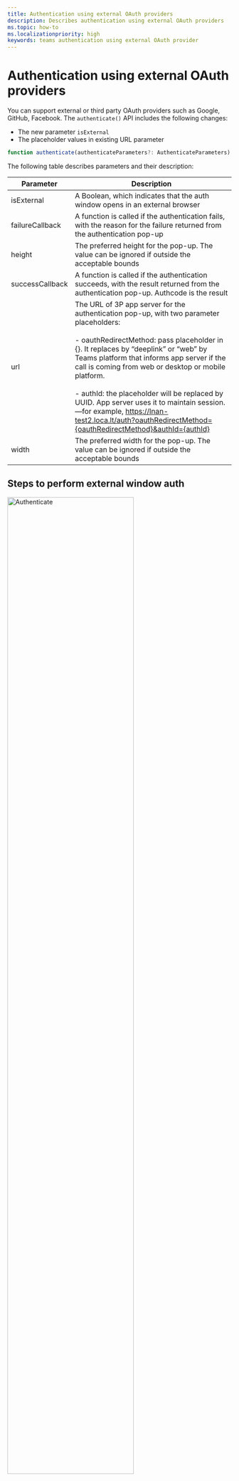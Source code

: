 ```yaml
---
title: Authentication using external OAuth providers  
description: Describes authentication using external OAuth providers  
ms.topic: how-to
ms.localizationpriority: high
keywords: teams authentication using external OAuth provider
---
```


# Authentication using external OAuth providers

You can support external or third party OAuth providers such as Google, GitHub, Facebook. The `authenticate()` API includes the following changes:

* The new parameter `isExternal`
* The placeholder values in existing URL parameter


```JavaScript
function authenticate(authenticateParameters?: AuthenticateParameters)
``` 

The following table describes parameters and their description:

| Parameter           | Description   |
| --- | --- |
| isExternal         | A Boolean, which indicates that the auth window opens in an external browser|
| failureCallback    | A function is called if the authentication fails, with the reason for the failure returned from the authentication pop-up|
| height             |The preferred height for the pop-up. The value can be ignored if outside the acceptable bounds|
| successCallback    | A function is called if the authentication succeeds, with the result returned from the authentication pop-up. Authcode is the result|
| url               <br> | The URL of 3P app server for the authentication pop-up, with two parameter placeholders:</br> <br> - oauthRedirectMethod: pass placeholder in {}. It replaces by “deeplink” or “web” by Teams platform that informs app server if the call is coming from web or desktop or mobile platform.</br> <br>- authId: the placeholder will be replaced by UUID. App server uses it to maintain session. &mdash;for example, https://lnan-test2.loca.lt/auth?oauthRedirectMethod={oauthRedirectMethod}&authId={authId} </br> | 
| width              | The preferred width for the pop-up. The value can be ignored if outside the acceptable bounds |

## Steps to perform external window auth 

<p>
    <img src="~/assets/images/tabs/tabs-authenticate-OAuth.png" alt="Authenticate" width="75%"/>
</p>
  

### 1. Pass `isExternal` and placeholders in URL  

3P app calls the SDK function `microsoftTeams.authentication.authenticate` with `isExternal` set as true to initiate the external auth-login process. 

The passed URL contains placeholders for `{authId}`, and `{oauthRedirectMethod}`.  


```JavaScript
microsoftTeams.authentication.authenticate({
    URL: “https://lnan-test2.loca.lt/auth?oauthRedirectMethod={oauthRedirectMethod}&authId={authId}”,,
    isExternal: true,
   successCallback: function (result) {
   //sucess 
    } failureCallback: function (reason) {
    //failure 
    }
});
```

### 2. Microsoft Teams opens the URL in an external browser 

Teams clients opens the URL in an external browser after replacing the placeholders for `oauthRedirectMethod` and `authId` with suitable values. 

#### Example

```http
 https://lnan-test2.loca.lt/auth?oauthRedirectMethod=deeplink&authId=1234567890 
```


### 3. 3P app server saves the passed `authId` and `oauthRedirectMethod` 

The 3P app server receives the URL with two query parameters `oauthRedirectMethod` and `authId`. 

The following table includes the query parameters:

| Parameter           | Description   |
| --- | --- |
| oauthRedirectMethod |Indicates how the 3P app sends the response of authentication request back to Teams. It can have one of the two values: “deeplink” or “webpage” |
| authId              | The request-id Teams for the specific authentication request, it needs to be sent back to Teams through the deeplink |

> [!TIP]
> 3P app can marshal `authId`, `oauthRedirectMethod` in the OAuth ‘state’ query param when generating the login URL for the OAuthProvider. When OAuthProvider redirects back to 3P Server the ‘state’ contains the passed `authId` and `oauthRedirectMethod`, the 3P app uses the values for sending authentication response back to Teams as described in Step 6.


### 4. Response redirect 

3P server redirects to OAuth providers auth page in the external browser. 

#### Example

```http
https://accounts.google.com/o/oauth2/v2/auth?redirect_uri=https://lnan-test2.loca.lt/authredirect&state={"authId":"…","oauthRedirectMethod":"…"}&client_id=…&response_type=code&access_type=offline&scope= … 
```
 
The `redirect_uri` is a dedicated route on the 3P app server. `redirect_uri` has to be registered in the OAuth provider’s dev console and has to be static (parameters need to be sent through the state object). 

### 5. User sign in

User signs into the external browser. OAuth providers redirects back to the `redirect_uri` with the authcode. 

### 6. Response redirect to Teams 

3P app server handles the response and checks `oauthRedirectMethod` (returned from Google in the state object) to determine whether the response needs to be returned via “auth-callback” deeplink or via a webpage that calls `notifySuccess()`.

```JavaScript
const state = JSON.parse(req.query.state)
if (state.  oauthRedirectMethod === 'deeplink') {
      return res.redirect(“msteams://teams.microsoft.com/l/auth-callback?authId=${state  .authId}&code=${req.query.code}”)
}
else {
// continue redirecting to a web-page that will call notifySuccsss() – usually this method is used in Teams-Web
…
```

 ### 7. Auth-callback deeplink format 

For Teams desktop and mobile, 3P app generates a deeplink in the following format and sends the authcode and the session ID back to Teams.
 

```JavaScript
   return res.redirect(`msteams://teams.microsoft.com/l/auth-callback?authId=${state  .authId}&code=${req.query.code}`)
```

 ### 8. Success callback

Teams calls the `successCallback` and sends the result (authcode) to the 3P app. The 3P app receives the code in the success callback to retrieve the token, the user info and update the UI from the code. 

```JavaScript
            successCallback: function (result) { 
… 
          } 
```

  > [!NOTE]
  > Kindly use the beta version of JS SDK to leverage the functionality for now. Beta versions are available through NPM - https://www.npmjs.com/package/@microsoft/teams-js/v/1.12.0-beta.2.


